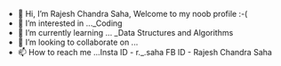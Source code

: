 - 👋 Hi, I’m Rajesh Chandra Saha, Welcome to my noob profile :-(
- 👀 I’m interested in ..._Coding
- 🌱 I’m currently learning ... _Data Structures and Algorithms
- 💞️ I’m looking to collaborate on ...
- 📫 How to reach me ...Insta ID - r._.saha FB ID - Rajesh Chandra Saha

<!---
RajeshSaha2001/RajeshSaha2001 is a ✨ special ✨ repository because its `README.md` (this file) appears on your GitHub profile.
You can click the Preview link to take a look at your changes.
--->

